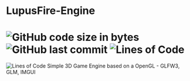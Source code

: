 # LupusFire-Engine

![GitHub code size in bytes](https://img.shields.io/github/languages/code-size/simo8902/LupusFire-Engine)
![GitHub last commit](https://img.shields.io/github/last-commit/simo8902/LupusFire-Engine)
![Lines of Code](https://img.shields.io/badge/Lines%20of%20Code-1101-green)
=======
![Lines of Code](https://img.shields.io/badge/Lines%20of%20Code-1207-green)
Simple 3D Game Engine based on a OpenGL - GLFW3, GLM, IMGUI
